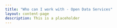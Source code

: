 ```yaml
---
title: "Who can I work with - Open Data Services" 
layout: content-page
description: This is a placeholder
---
```


